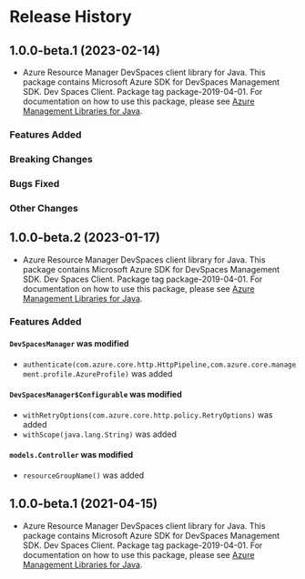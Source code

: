 # Release History

## 1.0.0-beta.1 (2023-02-14)

- Azure Resource Manager DevSpaces client library for Java. This package contains Microsoft Azure SDK for DevSpaces Management SDK. Dev Spaces Client. Package tag package-2019-04-01. For documentation on how to use this package, please see [Azure Management Libraries for Java](https://aka.ms/azsdk/java/mgmt).

### Features Added

### Breaking Changes

### Bugs Fixed

### Other Changes

## 1.0.0-beta.2 (2023-01-17)

- Azure Resource Manager DevSpaces client library for Java. This package contains Microsoft Azure SDK for DevSpaces Management SDK. Dev Spaces Client. Package tag package-2019-04-01. For documentation on how to use this package, please see [Azure Management Libraries for Java](https://aka.ms/azsdk/java/mgmt).

### Features Added

#### `DevSpacesManager` was modified

* `authenticate(com.azure.core.http.HttpPipeline,com.azure.core.management.profile.AzureProfile)` was added

#### `DevSpacesManager$Configurable` was modified

* `withRetryOptions(com.azure.core.http.policy.RetryOptions)` was added
* `withScope(java.lang.String)` was added

#### `models.Controller` was modified

* `resourceGroupName()` was added

## 1.0.0-beta.1 (2021-04-15)

- Azure Resource Manager DevSpaces client library for Java. This package contains Microsoft Azure SDK for DevSpaces Management SDK. Dev Spaces Client. Package tag package-2019-04-01. For documentation on how to use this package, please see [Azure Management Libraries for Java](https://aka.ms/azsdk/java/mgmt).
